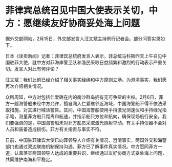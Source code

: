 # 菲律宾总统召见中国大使表示关切，中方：愿继续友好协商妥处海上问题

据外交部网站，2月15日，外交部发言人汪文斌主持例行记者会。部分问答实录如下。

日本《读卖新闻》记者：菲律宾总统府发言人表示，菲总统马科斯昨天上午召见中国驻菲大使，就中方对菲海岸警卫队和渔民采取日益频繁和激烈的行动表示严重关切。发言人对此有何评论？

汪文斌：我们此前已经介绍了相关事实经纬和中方原则立场。为澄清事实，我们愿再次介绍相关情况。

众所周知，中方对包括仁爱礁在内的南沙群岛拥有无可争辩的主权。2月6日，菲方一艘海警船未经中方允许，擅自闯入仁爱礁邻近海域，中国海警船不得不依法采取措施，对其进行喊话警告。其间，中国海警船使用手持激光测速仪和手持绿光指示笔，测量菲方船只距离和航速，并指示船只方位和航向，确保现场航行安全。我们要强调的是，中国海警船未对菲方船员采取激光照射举动。有关手持仪器不会对人员和装备造成损伤。菲方有关指责与事实不符。

日前，中国驻菲律宾大使已向菲领导人介绍有关情况，澄清事实，两国外交和海警部门也通过双边联络机制保持沟通。菲方已了解事件真实情况。中方愿同菲方一道，认真落实两国领导人达成的重要共识，继续通过友好协商方式妥处海上问题，共同维护南海和平稳定。

